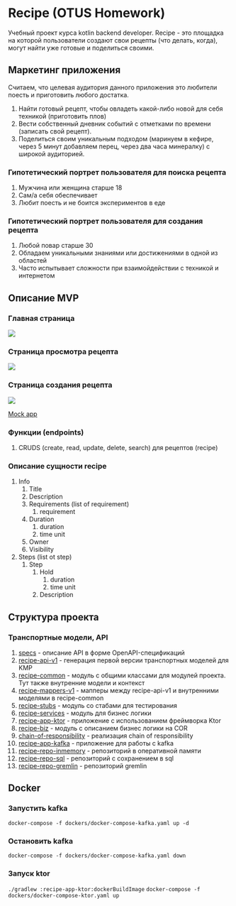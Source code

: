 # Recipe (OTUS Homework)
Учебный проект курса kotlin backend developer. Recipe - это площадка на которой
пользователи создают свои рецепты (что делать, когда), могут найти уже готовые и поделиться своими.

## Маркетинг приложения
Считаем, что целевая аудитория данного приложения это любители поесть и приготовить любого достатка.
1. Найти готовый рецепт, чтобы овладеть какой-либо новой для себя техникой (приготовить плов)
1. Вести собственный дневник событий с отметками по времени (записать свой рецепт).
1. Поделиться своим уникальным подходом (маринуем в кефире, через 5 минут добавляем перец, через два часа минералку) с широкой аудиторией.

### Гипотетический портрет пользователя для поиска рецепта
1. Мужчина или женщина старше 18
2. Сам/а себя обеспечивает
3. Любит поесть и не боится экспериментов в еде

### Гипотетический портрет пользователя для создания рецепта
1. Любой повар старше 30
2. Обладаем уникальными знаниями или достижениями в одной из областей
3. Часто испытывает сложности при взаимойдействии с техникой и интернетом

## Описание MVP
### Главная страница
![](docs/imgs/home.png)

### Страница просмотра рецепта
![](docs/imgs/recipe.png)

### Страница создания рецепта
![](docs/imgs/create.png)

[Mock app](https://outlandish-other-penguin-w258b2.teleporthq.app)

### Функции (endpoints)

1. CRUDS (create, read, update, delete, search) для рецептов (recipe)

### Описание сущности recipe
1. Info
   1. Title
   2. Description
   3. Requirements (list of requirement)
      1. requirement
   4. Duration
      1. duration
      2. time unit
   5. Owner
   6. Visibility
2. Steps (list ot step)
    1. Step
       1. Hold
          1. duration
          2. time unit
       2. Description
   
## Структура проекта
### Транспортные модели, API
1. [specs](specs) - описание API в форме OpenAPI-спецификаций
2. [recipe-api-v1](recipe-api-v1) - генерация первой версии транспортных моделей для KMP
3. [recipe-common](recipe-common) - модуль с общими классами для модулей проекта. Тут также внутренние модели и контекст
4. [recipe-mappers-v1](recipe-mappers-v1) - мапперы между recipe-api-v1 и внутренними моделями в recipe-common
5. [recipe-stubs](recipe-stubs) - модуль со стабами для тестирования
5. [recipe-services](recipe-services) - модуль для бизнес логики
5. [recipe-app-ktor](recipe-app-ktor) - приложение с использованием фреймворка Ktor
5. [recipe-biz](recipe-biz) - модуль с описанием бизнес логики на COR
5. [chain-of-responsibility](chain-of-responsibility) - реализация chain of responsibility
5. [recipe-app-kafka](recipe-app-kafka) - приложение для работы с kafka
5. [recipe-repo-inmemory](recipe-repo-inmemory) - репозиторий в оперативной памяти
5. [recipe-repo-sql](recipe-repo-sql) - репозиторий с сохранением в sql
5. [recipe-repo-gremlin](recipe-repo-gremlin) - репозиторий gremlin

## Docker
### Запустить kafka
```
docker-compose -f dockers/docker-compose-kafka.yaml up -d
```

### Остановить kafka
```
docker-compose -f dockers/docker-compose-kafka.yaml down
```

### Запуск ktor
`./gradlew :recipe-app-ktor:dockerBuildImage`
`docker-compose -f dockers/docker-compose-ktor.yaml up`

